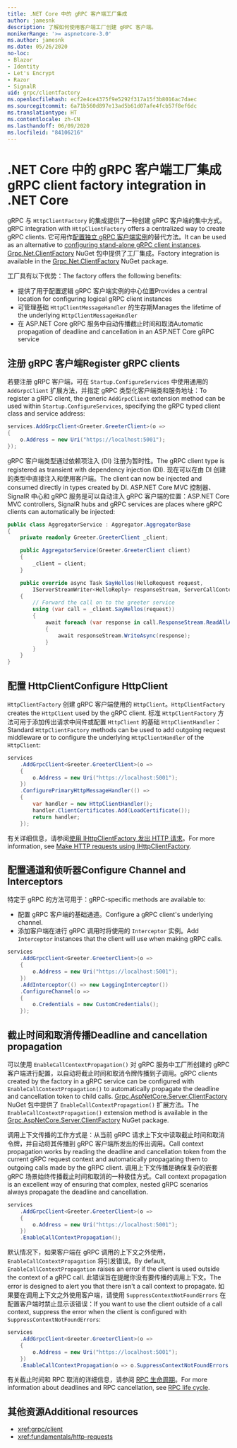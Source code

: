 ```yaml
---
title: .NET Core 中的 gRPC 客户端工厂集成
author: jamesnk
description: 了解如何使用客户端工厂创建 gRPC 客户端。
monikerRange: '>= aspnetcore-3.0'
ms.author: jamesnk
ms.date: 05/26/2020
no-loc:
- Blazor
- Identity
- Let's Encrypt
- Razor
- SignalR
uid: grpc/clientfactory
ms.openlocfilehash: ecf2e4ce4375f9e5292f317a15f3b8016ac7daec
ms.sourcegitcommit: 6a71b560d897e13ad5b61d07afe4fcb57f8ef6dc
ms.translationtype: HT
ms.contentlocale: zh-CN
ms.lasthandoff: 06/09/2020
ms.locfileid: "84106216"
---
```

# <a name="grpc-client-factory-integration-in-net-core"></a><span data-ttu-id="acbdb-103">.NET Core 中的 gRPC 客户端工厂集成</span><span class="sxs-lookup"><span data-stu-id="acbdb-103">gRPC client factory integration in .NET Core</span></span>

<span data-ttu-id="acbdb-104">gRPC 与 `HttpClientFactory` 的集成提供了一种创建 gRPC 客户端的集中方式。</span><span class="sxs-lookup"><span data-stu-id="acbdb-104">gRPC integration with `HttpClientFactory` offers a centralized way to create gRPC clients.</span></span> <span data-ttu-id="acbdb-105">它可用作[配置独立 gRPC 客户端实例](xref:grpc/client)的替代方法。</span><span class="sxs-lookup"><span data-stu-id="acbdb-105">It can be used as an alternative to [configuring stand-alone gRPC client instances](xref:grpc/client).</span></span> <span data-ttu-id="acbdb-106">[Grpc.Net.ClientFactory](https://www.nuget.org/packages/Grpc.Net.ClientFactory) NuGet 包中提供了工厂集成。</span><span class="sxs-lookup"><span data-stu-id="acbdb-106">Factory integration is available in the [Grpc.Net.ClientFactory](https://www.nuget.org/packages/Grpc.Net.ClientFactory) NuGet package.</span></span>

<span data-ttu-id="acbdb-107">工厂具有以下优势：</span><span class="sxs-lookup"><span data-stu-id="acbdb-107">The factory offers the following benefits:</span></span>

* <span data-ttu-id="acbdb-108">提供了用于配置逻辑 gRPC 客户端实例的中心位置</span><span class="sxs-lookup"><span data-stu-id="acbdb-108">Provides a central location for configuring logical gRPC client instances</span></span>
* <span data-ttu-id="acbdb-109">可管理基础 `HttpClientMessageHandler` 的生存期</span><span class="sxs-lookup"><span data-stu-id="acbdb-109">Manages the lifetime of the underlying `HttpClientMessageHandler`</span></span>
* <span data-ttu-id="acbdb-110">在 ASP.NET Core gRPC 服务中自动传播截止时间和取消</span><span class="sxs-lookup"><span data-stu-id="acbdb-110">Automatic propagation of deadline and cancellation in an ASP.NET Core gRPC service</span></span>

## <a name="register-grpc-clients"></a><span data-ttu-id="acbdb-111">注册 gRPC 客户端</span><span class="sxs-lookup"><span data-stu-id="acbdb-111">Register gRPC clients</span></span>

<span data-ttu-id="acbdb-112">若要注册 gRPC 客户端，可在 `Startup.ConfigureServices` 中使用通用的 `AddGrpcClient` 扩展方法，并指定 gRPC 类型化客户端类和服务地址：</span><span class="sxs-lookup"><span data-stu-id="acbdb-112">To register a gRPC client, the generic `AddGrpcClient` extension method can be used within `Startup.ConfigureServices`, specifying the gRPC typed client class and service address:</span></span>

```csharp
services.AddGrpcClient<Greeter.GreeterClient>(o =>
{
    o.Address = new Uri("https://localhost:5001");
});
```

<span data-ttu-id="acbdb-113">gRPC 客户端类型通过依赖项注入 (DI) 注册为暂时性。</span><span class="sxs-lookup"><span data-stu-id="acbdb-113">The gRPC client type is registered as transient with dependency injection (DI).</span></span> <span data-ttu-id="acbdb-114">现在可以在由 DI 创建的类型中直接注入和使用客户端。</span><span class="sxs-lookup"><span data-stu-id="acbdb-114">The client can now be injected and consumed directly in types created by DI.</span></span> <span data-ttu-id="acbdb-115">ASP.NET Core MVC 控制器、SignalR 中心和 gRPC 服务是可以自动注入 gRPC 客户端的位置：</span><span class="sxs-lookup"><span data-stu-id="acbdb-115">ASP.NET Core MVC controllers, SignalR hubs and gRPC services are places where gRPC clients can automatically be injected:</span></span>

```csharp
public class AggregatorService : Aggregator.AggregatorBase
{
    private readonly Greeter.GreeterClient _client;

    public AggregatorService(Greeter.GreeterClient client)
    {
        _client = client;
    }

    public override async Task SayHellos(HelloRequest request,
        IServerStreamWriter<HelloReply> responseStream, ServerCallContext context)
    {
        // Forward the call on to the greeter service
        using (var call = _client.SayHellos(request))
        {
            await foreach (var response in call.ResponseStream.ReadAllAsync())
            {
                await responseStream.WriteAsync(response);
            }
        }
    }
}
```

## <a name="configure-httpclient"></a><span data-ttu-id="acbdb-116">配置 HttpClient</span><span class="sxs-lookup"><span data-stu-id="acbdb-116">Configure HttpClient</span></span>

<span data-ttu-id="acbdb-117">`HttpClientFactory` 创建 gRPC 客户端使用的 `HttpClient`。</span><span class="sxs-lookup"><span data-stu-id="acbdb-117">`HttpClientFactory` creates the `HttpClient` used by the gRPC client.</span></span> <span data-ttu-id="acbdb-118">标准 `HttpClientFactory` 方法可用于添加传出请求中间件或配置 `HttpClient` 的基础 `HttpClientHandler`：</span><span class="sxs-lookup"><span data-stu-id="acbdb-118">Standard `HttpClientFactory` methods can be used to add outgoing request middleware or to configure the underlying `HttpClientHandler` of the `HttpClient`:</span></span>

```csharp
services
    .AddGrpcClient<Greeter.GreeterClient>(o =>
    {
        o.Address = new Uri("https://localhost:5001");
    })
    .ConfigurePrimaryHttpMessageHandler(() =>
    {
        var handler = new HttpClientHandler();
        handler.ClientCertificates.Add(LoadCertificate());
        return handler;
    });
```

<span data-ttu-id="acbdb-119">有关详细信息，请参阅[使用 IHttpClientFactory 发出 HTTP 请求](xref:fundamentals/http-requests)。</span><span class="sxs-lookup"><span data-stu-id="acbdb-119">For more information, see [Make HTTP requests using IHttpClientFactory](xref:fundamentals/http-requests).</span></span>

## <a name="configure-channel-and-interceptors"></a><span data-ttu-id="acbdb-120">配置通道和侦听器</span><span class="sxs-lookup"><span data-stu-id="acbdb-120">Configure Channel and Interceptors</span></span>

<span data-ttu-id="acbdb-121">特定于 gRPC 的方法可用于：</span><span class="sxs-lookup"><span data-stu-id="acbdb-121">gRPC-specific methods are available to:</span></span>

* <span data-ttu-id="acbdb-122">配置 gRPC 客户端的基础通道。</span><span class="sxs-lookup"><span data-stu-id="acbdb-122">Configure a gRPC client's underlying channel.</span></span>
* <span data-ttu-id="acbdb-123">添加客户端在进行 gRPC 调用时将使用的 `Interceptor` 实例。</span><span class="sxs-lookup"><span data-stu-id="acbdb-123">Add `Interceptor` instances that the client will use when making gRPC calls.</span></span>

```csharp
services
    .AddGrpcClient<Greeter.GreeterClient>(o =>
    {
        o.Address = new Uri("https://localhost:5001");
    })
    .AddInterceptor(() => new LoggingInterceptor())
    .ConfigureChannel(o =>
    {
        o.Credentials = new CustomCredentials();
    });
```

## <a name="deadline-and-cancellation-propagation"></a><span data-ttu-id="acbdb-124">截止时间和取消传播</span><span class="sxs-lookup"><span data-stu-id="acbdb-124">Deadline and cancellation propagation</span></span>

<span data-ttu-id="acbdb-125">可以使用 `EnableCallContextPropagation()` 对 gRPC 服务中工厂所创建的 gRPC 客户端进行配置，以自动将截止时间和取消令牌传播到子调用。</span><span class="sxs-lookup"><span data-stu-id="acbdb-125">gRPC clients created by the factory in a gRPC service can be configured with `EnableCallContextPropagation()` to automatically propagate the deadline and cancellation token to child calls.</span></span> <span data-ttu-id="acbdb-126">[Grpc.AspNetCore.Server.ClientFactory](https://www.nuget.org/packages/Grpc.AspNetCore.Server.ClientFactory) NuGet 包中提供了 `EnableCallContextPropagation()` 扩展方法。</span><span class="sxs-lookup"><span data-stu-id="acbdb-126">The `EnableCallContextPropagation()` extension method is available in the [Grpc.AspNetCore.Server.ClientFactory](https://www.nuget.org/packages/Grpc.AspNetCore.Server.ClientFactory) NuGet package.</span></span>

<span data-ttu-id="acbdb-127">调用上下文传播的工作方式是：从当前 gRPC 请求上下文中读取截止时间和取消令牌，并自动将其传播到 gRPC 客户端所发出的传出调用。</span><span class="sxs-lookup"><span data-stu-id="acbdb-127">Call context propagation works by reading the deadline and cancellation token from the current gRPC request context and automatically propagating them to outgoing calls made by the gRPC client.</span></span> <span data-ttu-id="acbdb-128">调用上下文传播是确保复杂的嵌套 gRPC 场景始终传播截止时间和取消的一种极佳方式。</span><span class="sxs-lookup"><span data-stu-id="acbdb-128">Call context propagation is an excellent way of ensuring that complex, nested gRPC scenarios always propagate the deadline and cancellation.</span></span>

```csharp
services
    .AddGrpcClient<Greeter.GreeterClient>(o =>
    {
        o.Address = new Uri("https://localhost:5001");
    })
    .EnableCallContextPropagation();
```

<span data-ttu-id="acbdb-129">默认情况下，如果客户端在 gRPC 调用的上下文之外使用，`EnableCallContextPropagation` 将引发错误。</span><span class="sxs-lookup"><span data-stu-id="acbdb-129">By default, `EnableCallContextPropagation` raises an error if the client is used outside the context of a gRPC call.</span></span> <span data-ttu-id="acbdb-130">此错误旨在提醒你没有要传播的调用上下文。</span><span class="sxs-lookup"><span data-stu-id="acbdb-130">The error is designed to alert you that there isn't a call context to propagate.</span></span> <span data-ttu-id="acbdb-131">如果要在调用上下文之外使用客户端，请使用 `SuppressContextNotFoundErrors` 在配置客户端时禁止显示该错误：</span><span class="sxs-lookup"><span data-stu-id="acbdb-131">If you want to use the client outside of a call context, suppress the error when the client is configured with `SuppressContextNotFoundErrors`:</span></span>

```csharp
services
    .AddGrpcClient<Greeter.GreeterClient>(o =>
    {
        o.Address = new Uri("https://localhost:5001");
    })
    .EnableCallContextPropagation(o => o.SuppressContextNotFoundErrors = true);
```

<span data-ttu-id="acbdb-132">有关截止时间和 RPC 取消的详细信息，请参阅 [RPC 生命周期](https://www.grpc.io/docs/guides/concepts/#rpc-life-cycle)。</span><span class="sxs-lookup"><span data-stu-id="acbdb-132">For more information about deadlines and RPC cancellation, see [RPC life cycle](https://www.grpc.io/docs/guides/concepts/#rpc-life-cycle).</span></span>

## <a name="additional-resources"></a><span data-ttu-id="acbdb-133">其他资源</span><span class="sxs-lookup"><span data-stu-id="acbdb-133">Additional resources</span></span>

* <xref:grpc/client>
* <xref:fundamentals/http-requests>
